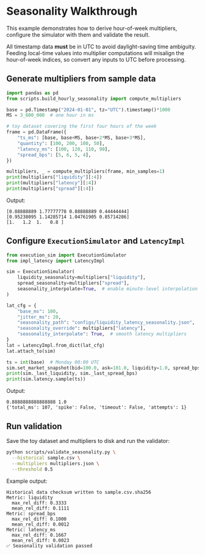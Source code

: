 # Seasonality Walkthrough

This example demonstrates how to derive hour-of-week multipliers,
configure the simulator with them and validate the result.

All timestamp data **must** be in UTC to avoid daylight-saving time ambiguity. Feeding local-time values into multiplier computations will misalign the hour-of-week indices, so convert any inputs to UTC before processing.

## Generate multipliers from sample data

```python
import pandas as pd
from scripts.build_hourly_seasonality import compute_multipliers

base = pd.Timestamp("2024-01-01", tz="UTC").timestamp()*1000
MS = 3_600_000  # one hour in ms

# toy dataset covering the first four hours of the week
frame = pd.DataFrame({
    "ts_ms": [base, base+MS, base+2*MS, base+3*MS],
    "quantity": [100, 200, 100, 50],
    "latency_ms": [100, 120, 110, 90],
    "spread_bps": [5, 6, 5, 4],
})

multipliers, _ = compute_multipliers(frame, min_samples=1)
print(multipliers["liquidity"][:4])
print(multipliers["latency"][:4])
print(multipliers["spread"][:4])
```

Output:

```
[0.88888889 1.77777778 0.88888889 0.44444444]
[0.95238095 1.14285714 1.04761905 0.85714286]
[1.   1.2  1.   0.8 ]
```

## Configure `ExecutionSimulator` and `LatencyImpl`

```python
from execution_sim import ExecutionSimulator
from impl_latency import LatencyImpl

sim = ExecutionSimulator(
    liquidity_seasonality=multipliers["liquidity"],
    spread_seasonality=multipliers["spread"],
    seasonality_interpolate=True,  # enable minute-level interpolation
)

lat_cfg = {
    "base_ms": 100,
    "jitter_ms": 20,
    "seasonality_path": "configs/liquidity_latency_seasonality.json",
    "seasonality_override": multipliers["latency"],
    "seasonality_interpolate": True,  # smooth latency multipliers
}
lat = LatencyImpl.from_dict(lat_cfg)
lat.attach_to(sim)

ts = int(base)  # Monday 00:00 UTC
sim.set_market_snapshot(bid=100.0, ask=101.0, liquidity=1.0, spread_bps=1.0, ts_ms=ts)
print(sim._last_liquidity, sim._last_spread_bps)
print(sim.latency.sample(ts))
```

Output:

```
0.8888888888888888 1.0
{'total_ms': 107, 'spike': False, 'timeout': False, 'attempts': 1}
```

## Run validation

Save the toy dataset and multipliers to disk and run the validator:

```bash
python scripts/validate_seasonality.py \
  --historical sample.csv \
  --multipliers multipliers.json \
  --threshold 0.5
```

Example output:

```
Historical data checksum written to sample.csv.sha256
Metric: liquidity
  max_rel_diff: 0.3333
  mean_rel_diff: 0.1111
Metric: spread_bps
  max_rel_diff: 0.1000
  mean_rel_diff: 0.0012
Metric: latency_ms
  max_rel_diff: 0.1667
  mean_rel_diff: 0.0023
✅ Seasonality validation passed
```
